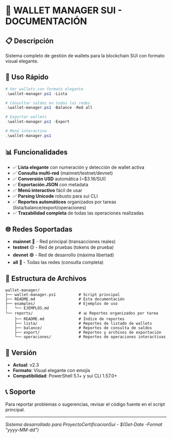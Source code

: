 # 💼 WALLET MANAGER SUI - DOCUMENTACIÓN

## 📋 Descripción
Sistema completo de gestión de wallets para la blockchain SUI con formato visual elegante.

## 🚀 Uso Rápido
```powershell
# Ver wallets con formato elegante
.\wallet-manager.ps1 -Lista

# Consultar saldos en todas las redes
.\wallet-manager.ps1 -Balance -Red all

# Exportar wallets
.\wallet-manager.ps1 -Export

# Menú interactivo
.\wallet-manager.ps1
```

## 📊 Funcionalidades
- ✅ **Lista elegante** con numeración y detección de wallet activa
- ✅ **Consulta multi-red** (mainnet/testnet/devnet)  
- ✅ **Conversión USD** automática (~$3.16/SUI)
- ✅ **Exportación JSON** con metadata
- ✅ **Menú interactivo** fácil de usar
- ✅ **Parsing Unicode** robusto para sui CLI
- ✅ **Reportes automáticos** organizados por tareas (lista/balance/export/operaciones)
- ✅ **Trazabilidad completa** de todas las operaciones realizadas

## 🌐 Redes Soportadas
- **mainnet** 🔴 - Red principal (transacciones reales)
- **testnet** 🟡 - Red de pruebas (tokens de prueba)  
- **devnet** 🟢 - Red de desarrollo (máxima libertad)
- **all** 🌈 - Todas las redes (consulta completa)

## 📁 Estructura de Archivos
```
wallet-manager/
├── wallet-manager.ps1          # Script principal
├── README.md                   # Esta documentación
├── examples/                   # Ejemplos de uso
│   └── EJEMPLOS.md
└── reports/                    # 📊 Reportes organizados por tarea
    ├── README.md               # Índice de reportes
    ├── lista/                  # Reportes de listado de wallets
    ├── balance/                # Reportes de consulta de saldos
    ├── export/                 # Reportes y archivos de exportación
    └── operaciones/            # Reportes de operaciones interactivas
```

## 🔧 Versión
- **Actual**: v2.3
- **Formato**: Visual elegante con emojis
- **Compatibilidad**: PowerShell 5.1+ y sui CLI 1.57.0+

## 📞 Soporte
Para reportar problemas o sugerencias, revisar el código fuente en el script principal.

---
*Sistema desarrollado para ProyectoCertificacionSui - $(Get-Date -Format "yyyy-MM-dd")*
